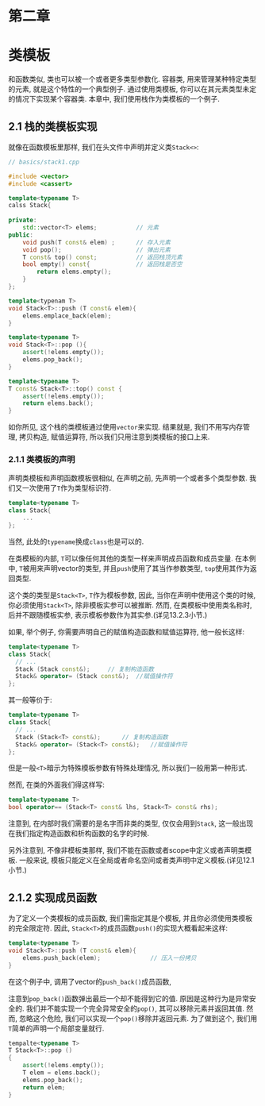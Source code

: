 # 第二章

# 	类模板	



和函数类似, 类也可以被一个或者更多类型参数化. 容器类, 用来管理某种特定类型的元素, 就是这个特性的一个典型例子. 通过使用类模板, 你可以在其元素类型未定的情况下实现某个容器类. 本章中, 我们使用栈作为类模板的一个例子.



## 2.1 栈的类模板实现

就像在函数模板里那样, 我们在头文件中声明并定义类`Stack<>`:

```cpp
// basics/stack1.cpp

#include <vector>
#include <cassert>

template<typename T>
calss Stack{
  
private:
    std::vector<T> elems;			// 元素
public:
    void push(T const& elem) ;		// 存入元素
    void pop();						// 弹出元素
    T const& top() const;			// 返回栈顶元素
    bool empty() const{				// 返回栈是否空
        return elems.empty();
    }
};

template<typenam T>
void Stack<T>::push (T const& elem){
    elems.emplace_back(elem);
}

template<typename T>
void Stack<T>::pop (){
    assert(!elems.empty());
    elems.pop_back();
}

template<typename T>
T const& Stack<T>::top() const {
    assert(!elems.empty());
    return elems.back();
}
```

如你所见, 这个栈的类模板通过使用`vector`来实现. 结果就是, 我们不用写内存管理, 拷贝构造, 赋值运算符, 所以我们只用注意到类模板的接口上来.



### 2.1.1 类模板的声明

声明类模板和声明函数模板很相似, 在声明之前, 先声明一个或者多个类型参数. 我们又一次使用了`T`作为类型标识符.

```cpp
template<typename T>
class Stack{
    ...
};
```

当然, 此处的`typename`换成`class`也是可以的.

在类模板的内部, `T`可以像任何其他的类型一样来声明成员函数和成员变量. 在本例中, `T`被用来声明vector的类型, 并且`push`使用了其当作参数类型, `top`使用其作为返回类型.

这个类的类型是`Stack<T>`, `T`作为模板参数, 因此, 当你在声明中使用这个类的时候,你必须使用`Stack<T>`, 除非模板实参可以被推断. 然而, 在类模板中使用类名称时, 后并不跟随模板实参, 表示模板参数作为其实参.(详见13.2.3小节.)

如果, 举个例子, 你需要声明自己的赋值构造函数和赋值运算符, 他一般长这样:

```cpp
template<typename T>
class Stack{
  // ...
  Stack (Stack const&);		// 复制构造函数
  Stack& operator= (Stack const&);	//赋值操作符
};
```

其一般等价于:

```cpp
template<typename T>
class Stack{
  // ...
  Stack (Stack<T> const&);		// 复制构造函数
  Stack& operator= (Stack<T> const&);	//赋值操作符
};
```

但是一般`<T>`暗示为特殊模板参数有特殊处理情况, 所以我们一般用第一种形式.

然而, 在类的外面我们得这样写:

```cpp
template<typename T>
bool operator== (Stack<T> const& lhs, Stack<T> const& rhs);
```

注意到, 在内部时我们需要的是名字而非类的类型, 仅仅会用到`Stack`, 这一般出现在我们指定构造函数和析构函数的名字的时候.

另外注意到, 不像非模板类那样, 我们不能在函数或者scope中定义或者声明类模板. 一般来说, 模板只能定义在全局或者命名空间或者类声明中定义模板.(详见12.1小节.)

## 2.1.2 实现成员函数

为了定义一个类模板的成员函数, 我们需指定其是个模板, 并且你必须使用类模板的完全限定符. 因此, `Stack<T>`的成员函数`push()`的实现大概看起来这样:

```cpp
template<typename T>
void Stack<T>::push (T const& elem){
    elems.push_back(elem);				// 压入一份拷贝
}
```

在这个例子中, 调用了vector的`push_back()`成员函数, 

注意到`pop_back()`函数弹出最后一个却不能得到它的值. 原因是这种行为是异常安全的. 我们并不能实现一个完全异常安全的`pop()`, 其可以移除元素并返回其值. 然而, 忽略这个危险, 我们可以实现一个`pop()`移除并返回元素. 为了做到这个, 我们用`T`简单的声明一个局部变量就行.

```cpp
tempalte<typename T>
T Stack<T>::pop ()
{
    assert(!elems.empty());
    T elem = elems.back();
    elems.pop_back();
    return elem;
}
```

